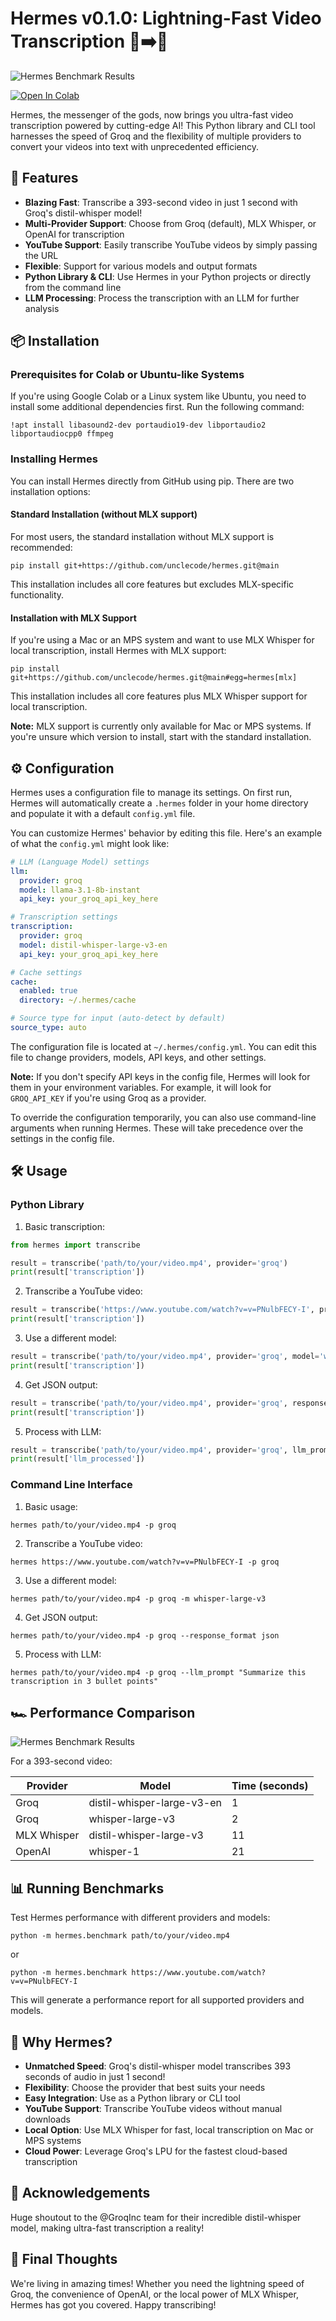 # Hermes v0.1.0: Lightning-Fast Video Transcription 🎥➡️📝

![Hermes Benchmark Results](https://raw.githubusercontent.com/unclecode/hermes/main/assets/whisper-benchmark.png)


[![Open In Colab](https://colab.research.google.com/assets/colab-badge.svg)](https://colab.research.google.com/drive/1taJvfZKgTxOtScaMR3qofj-ev_8nwn9P?usp=sharing)

Hermes, the messenger of the gods, now brings you ultra-fast video transcription powered by cutting-edge AI! This Python library and CLI tool harnesses the speed of Groq and the flexibility of multiple providers to convert your videos into text with unprecedented efficiency.

## 🚀 Features

- **Blazing Fast**: Transcribe a 393-second video in just 1 second with Groq's distil-whisper model!
- **Multi-Provider Support**: Choose from Groq (default), MLX Whisper, or OpenAI for transcription
- **YouTube Support**: Easily transcribe YouTube videos by simply passing the URL
- **Flexible**: Support for various models and output formats
- **Python Library & CLI**: Use Hermes in your Python projects or directly from the command line
- **LLM Processing**: Process the transcription with an LLM for further analysis

## 📦 Installation

### Prerequisites for Colab or Ubuntu-like Systems

If you're using Google Colab or a Linux system like Ubuntu, you need to install some additional dependencies first. Run the following command:

```
!apt install libasound2-dev portaudio19-dev libportaudio2 libportaudiocpp0 ffmpeg
```

### Installing Hermes

You can install Hermes directly from GitHub using pip. There are two installation options:

#### Standard Installation (without MLX support)

For most users, the standard installation without MLX support is recommended:

```
pip install git+https://github.com/unclecode/hermes.git@main
```

This installation includes all core features but excludes MLX-specific functionality.

#### Installation with MLX Support

If you're using a Mac or an MPS system and want to use MLX Whisper for local transcription, install Hermes with MLX support:

```
pip install git+https://github.com/unclecode/hermes.git@main#egg=hermes[mlx]
```

This installation includes all core features plus MLX Whisper support for local transcription.

**Note:** MLX support is currently only available for Mac or MPS systems. If you're unsure which version to install, start with the standard installation.

## ⚙️ Configuration

Hermes uses a configuration file to manage its settings. On first run, Hermes will automatically create a `.hermes` folder in your home directory and populate it with a default `config.yml` file.

You can customize Hermes' behavior by editing this file. Here's an example of what the `config.yml` might look like:

```yaml
# LLM (Language Model) settings
llm:
  provider: groq
  model: llama-3.1-8b-instant
  api_key: your_groq_api_key_here

# Transcription settings
transcription:
  provider: groq
  model: distil-whisper-large-v3-en
  api_key: your_groq_api_key_here

# Cache settings
cache:
  enabled: true
  directory: ~/.hermes/cache

# Source type for input (auto-detect by default)
source_type: auto
```

The configuration file is located at `~/.hermes/config.yml`. You can edit this file to change providers, models, API keys, and other settings.

**Note:** If you don't specify API keys in the config file, Hermes will look for them in your environment variables. For example, it will look for `GROQ_API_KEY` if you're using Groq as a provider.

To override the configuration temporarily, you can also use command-line arguments when running Hermes. These will take precedence over the settings in the config file.

## 🛠️ Usage

### Python Library

1. Basic transcription:

```python
from hermes import transcribe

result = transcribe('path/to/your/video.mp4', provider='groq')
print(result['transcription'])
```

2. Transcribe a YouTube video:

```python
result = transcribe('https://www.youtube.com/watch?v=v=PNulbFECY-I', provider='groq')
print(result['transcription'])
```

3. Use a different model:

```python
result = transcribe('path/to/your/video.mp4', provider='groq', model='whisper-large-v3')
print(result['transcription'])
```

4. Get JSON output:

```python
result = transcribe('path/to/your/video.mp4', provider='groq', response_format='json')
print(result['transcription'])
```

5. Process with LLM:

```python
result = transcribe('path/to/your/video.mp4', provider='groq', llm_prompt="Summarize this transcription in 3 bullet points")
print(result['llm_processed'])
```

### Command Line Interface

1. Basic usage:

```
hermes path/to/your/video.mp4 -p groq
```

2. Transcribe a YouTube video:

```
hermes https://www.youtube.com/watch?v=v=PNulbFECY-I -p groq
```

3. Use a different model:

```
hermes path/to/your/video.mp4 -p groq -m whisper-large-v3
```

4. Get JSON output:

```
hermes path/to/your/video.mp4 -p groq --response_format json
```

5. Process with LLM:

```
hermes path/to/your/video.mp4 -p groq --llm_prompt "Summarize this transcription in 3 bullet points"
```

## 🏎️ Performance Comparison

![Hermes Benchmark Results](https://raw.githubusercontent.com/unclecode/hermes/main/assets/whisper-benchmark.png)

For a 393-second video:

| Provider | Model | Time (seconds) |
|----------|-------|----------------|
| Groq | distil-whisper-large-v3-en | 1 |
| Groq | whisper-large-v3 | 2 |
| MLX Whisper | distil-whisper-large-v3 | 11 |
| OpenAI | whisper-1 | 21 |

## 📊 Running Benchmarks

Test Hermes performance with different providers and models:

```
python -m hermes.benchmark path/to/your/video.mp4
```

or

```
python -m hermes.benchmark https://www.youtube.com/watch?v=v=PNulbFECY-I
```

This will generate a performance report for all supported providers and models.

## 🌟 Why Hermes?

- **Unmatched Speed**: Groq's distil-whisper model transcribes 393 seconds of audio in just 1 second!
- **Flexibility**: Choose the provider that best suits your needs
- **Easy Integration**: Use as a Python library or CLI tool
- **YouTube Support**: Transcribe YouTube videos without manual downloads
- **Local Option**: Use MLX Whisper for fast, local transcription on Mac or MPS systems
- **Cloud Power**: Leverage Groq's LPU for the fastest cloud-based transcription

## 🙏 Acknowledgements

Huge shoutout to the @GroqInc team for their incredible distil-whisper model, making ultra-fast transcription a reality!

## 🎉 Final Thoughts

We're living in amazing times! Whether you need the lightning speed of Groq, the convenience of OpenAI, or the local power of MLX Whisper, Hermes has got you covered. Happy transcribing!